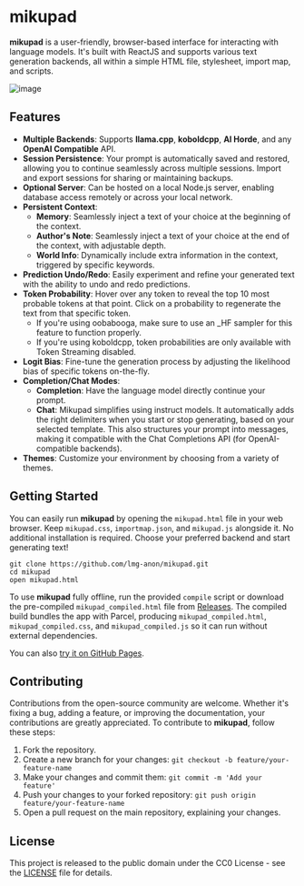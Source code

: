 # mikupad

**mikupad** is a user-friendly, browser-based interface for interacting with language models. It's built with ReactJS and supports various text generation backends, all within a simple HTML file, stylesheet, import map, and scripts.

![image](https://github.com/user-attachments/assets/4c5fa8ff-5926-4a4b-807b-34e4f36a032c)

## Features

* **Multiple Backends**: Supports **llama.cpp**, **koboldcpp**, **AI Horde**, and any **OpenAI Compatible** API.
* **Session Persistence**: Your prompt is automatically saved and restored, allowing you to continue seamlessly across multiple sessions. Import and export sessions for sharing or maintaining backups.
* **Optional Server**: Can be hosted on a local Node.js server, enabling database access remotely or across your local network.
* **Persistent Context**:
  * **Memory**: Seamlessly inject a text of your choice at the beginning of the context.
  * **Author's Note**: Seamlessly inject a text of your choice at the end of the context, with adjustable depth.
  * **World Info**: Dynamically include extra information in the context, triggered by specific keywords.
* **Prediction Undo/Redo**: Easily experiment and refine your generated text with the ability to undo and redo predictions.
* **Token Probability**: Hover over any token to reveal the top 10 most probable tokens at that point. Click on a probability to regenerate the text from that specific token.
  * If you're using oobabooga, make sure to use an \_HF sampler for this feature to function properly.
  * If you're using koboldcpp, token probabilities are only available with Token Streaming disabled.
* **Logit Bias**: Fine-tune the generation process by adjusting the likelihood bias of specific tokens on-the-fly.
* **Completion/Chat Modes**:
  * **Completion**: Have the language model directly continue your prompt.
  * **Chat**: Mikupad simplifies using instruct models. It automatically adds the right delimiters when you start or stop generating, based on your selected template. This also structures your prompt into messages, making it compatible with the Chat Completions API (for OpenAI-compatible backends).
* **Themes**: Customize your environment by choosing from a variety of themes.

## Getting Started

You can easily run **mikupad** by opening the `mikupad.html` file in your web browser. Keep `mikupad.css`, `importmap.json`, and `mikupad.js` alongside it. No additional installation is required. Choose your preferred backend and start generating text!

```shell
git clone https://github.com/lmg-anon/mikupad.git
cd mikupad
open mikupad.html
```
To use **mikupad** fully offline, run the provided `compile` script or download the pre-compiled `mikupad_compiled.html` file from [Releases](https://github.com/lmg-anon/mikupad/releases/latest). The compiled build bundles the app with Parcel, producing `mikupad_compiled.html`, `mikupad_compiled.css`, and `mikupad_compiled.js` so it can run without external dependencies.

You can also [try it on GitHub Pages](https://lmg-anon.github.io/mikupad/mikupad.html).

## Contributing

Contributions from the open-source community are welcome. Whether it's fixing a bug, adding a feature, or improving the documentation, your contributions are greatly appreciated. To contribute to **mikupad**, follow these steps:

1. Fork the repository.
2. Create a new branch for your changes: `git checkout -b feature/your-feature-name`
3. Make your changes and commit them: `git commit -m 'Add your feature'`
4. Push your changes to your forked repository: `git push origin feature/your-feature-name`
5. Open a pull request on the main repository, explaining your changes.

## License

This project is released to the public domain under the CC0 License - see the [LICENSE](LICENSE) file for details.
